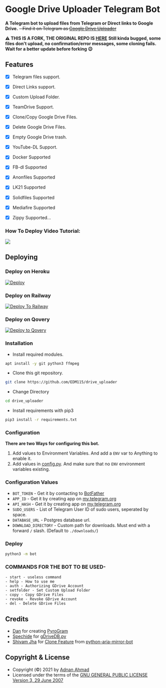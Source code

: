 # Google Drive Uploader Telegram Bot
**A Telegram bot to upload files from Telegram or Direct links to Google Drive.**
~~- Find it on Telegram as [Google Drive Uploader](https://t.me/gdriveruploadtd_bot)~~


**⚠️ THIS IS A FORK, THE ORIGINAL REPO IS [HERE](https://github.com/kjeymax/GDUPLOAD_BOT2)**
**Still kinda bugged, some files don't upload, no confirmation/error messages, some cloning fails. Wait for a better update before forking 😉**

## Features
- [X] Telegram files support.
- [X] Direct Links support.
- [X] Custom Upload Folder.
- [X] TeamDrive Support.
- [X] Clone/Copy Google Drive Files.
- [X] Delete Google Drive Files.
- [X] Empty Google Drive trash.
- [X] YouTube-DL Support.
- [X] Docker Supported
- [X] FB-dl Supported
- [X] Anonfiles Supported
- [X] LK21 Supported
- [X] Solidfiles Supported
- [X] Mediafire Supported
- [X] Zippy Supported...


### How To Deploy Video Tutorial:

[![](https://telegra.ph/file/291e37efec46c3a408319.png)](https://youtu.be/sTQkY0UE20c)


## Deploying

### Deploy on Heroku
[![Deploy](https://www.herokucdn.com/deploy/button.svg)](https://heroku.com/deploy?template=https://github.com/EDM115/drive_uploader)

### Deploy on Railway

[![Deploy To Railway](https://railway.app/button.svg)](https://railway.app)

### Deploy on Qovery

[![Deploy to Qovery](https://img.shields.io/badge/Deploy-Qovery-6EC0D9.svg)](https://qovery.com)




### Installation
- Install required modules.
```sh
apt install -y git python3 ffmpeg
```
- Clone this git repository.
```sh 
git clone https://github.com/EDM115/drive_uploader
```
- Change Directory
```sh 
cd drive_uploader
```
- Install requirements with pip3
```sh 
pip3 install -r requirements.txt
```

### Configuration
**There are two Ways for configuring this bot.**
1. Add values to Environment Variables. And add a `ENV` var to Anything to enable it.
2. Add values in [config.py](./bot/config.py). And make sure that no `ENV` environment variables existing.

### Configuration Values
- `BOT_TOKEN` - Get it by contacting to [BotFather](https://t.me/botfather)
- `APP_ID` - Get it by creating app on [my.telegram.org](https://my.telegram.org/apps)
- `API_HASH` - Get it by creating app on [my.telegram.org](https://my.telegram.org/apps)
- `SUDO_USERS` - List of Telegram User ID of sudo users, seperated by space.
- `DATABASE_URL` - Postgres database url.
- `DOWNLOAD_DIRECTORY` - Custom path for downloads. Must end with a forward `/` slash. (Default to `./downloads/`)

### Deploy 
```sh 
python3 -m bot
```

### COMMANDS FOR THE BOT TO BE USED-
```
- start - useless command
- help - How to use me
- auth - Authorizing GDrive Account
- setfolder - Set Custom Upload Folder
- copy - Copy GDrive Files
- revoke - Revoke GDrive Account
- del - Delete GDrive Files
```
## Credits
- [Dan](https://github.com/delivrance) for creating [PyroGram](https://pyrogram.org)
- [Spechide](https://github.com/Spechide) for [gDriveDB.py](./bot/helpers/sql_helper/gDriveDB.py)
- [Shivam Jha](https://github.com/lzzy12) for [Clone Feature](./bot/helpers/gdrive_utils/gDrive.py) from [python-aria-mirror-bot](https://github.com/lzzy12/python-aria-mirror-bot)

## Copyright & License
- Copyright (©) 2021 by [Adnan Ahmad](https://github.com/viperadnan-git)
- Licensed under the terms of the [GNU GENERAL PUBLIC LICENSE Version 3, 29 June 2007](./LICENSE)

